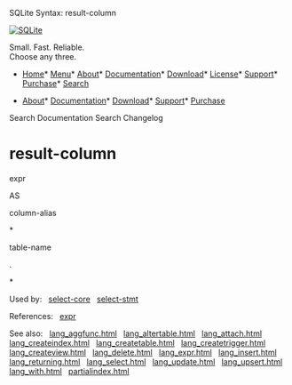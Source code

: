 




SQLite Syntax: result\-column




[![SQLite](../images/sqlite370_banner.gif)](../index.html)


Small. Fast. Reliable.  
Choose any three.


* [Home](../index.html)* [Menu](javascript:void(0))* [About](../about.html)* [Documentation](../docs.html)* [Download](../download.html)* [License](../copyright.html)* [Support](../support.html)* [Purchase](../prosupport.html)* [Search](javascript:void(0))




* [About](../about.html)* [Documentation](../docs.html)* [Download](../download.html)* [Support](../support.html)* [Purchase](../prosupport.html)






Search Documentation
Search Changelog







# result\-column








expr



AS



column\-alias














\*






table\-name



.



\*




  


Used by:   [select\-core](./select-core.html)   [select\-stmt](./select-stmt.html)  

References:   [expr](./expr.html)  

See also:   [lang\_aggfunc.html](../lang_aggfunc.html)   [lang\_altertable.html](../lang_altertable.html)   [lang\_attach.html](../lang_attach.html)   [lang\_createindex.html](../lang_createindex.html)   [lang\_createtable.html](../lang_createtable.html)   [lang\_createtrigger.html](../lang_createtrigger.html)   [lang\_createview.html](../lang_createview.html)   [lang\_delete.html](../lang_delete.html)   [lang\_expr.html](../lang_expr.html)   [lang\_insert.html](../lang_insert.html)   [lang\_returning.html](../lang_returning.html)   [lang\_select.html](../lang_select.html)   [lang\_update.html](../lang_update.html)   [lang\_upsert.html](../lang_upsert.html)   [lang\_with.html](../lang_with.html)   [partialindex.html](../partialindex.html)

